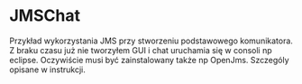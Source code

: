 # JMSChat
Przykład wykorzystania JMS przy stworzeniu podstawowego komunikatora. Z braku czasu już nie tworzyłem GUI i chat uruchamia się w
consoli np eclipse. Oczywiście musi być zainstalowany także np OpenJms. Szczególy opisane w instrukcji.
